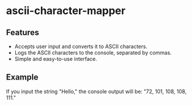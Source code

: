 # ascii-character-mapper


## Features

- Accepts user input and converts it to ASCII characters.
- Logs the ASCII characters to the console, separated by commas.
- Simple and easy-to-use interface.



## Example

If you input the string "Hello," the console output will be: "72, 101, 108, 108, 111."

